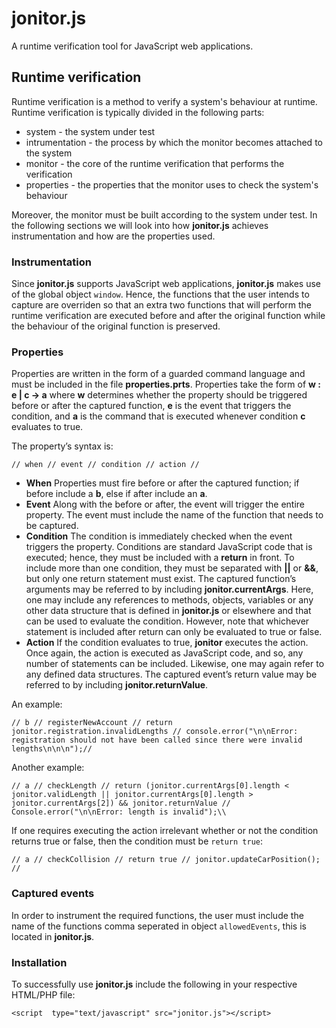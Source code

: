 # jonitor.js
A runtime verification tool for JavaScript web applications.



## Runtime verification

Runtime verification is a method to verify a system's behaviour at runtime. Runtime verification is typically divided in the following parts:

* system - the system under test
* intrumentation - the process by which the monitor becomes attached to the system
* monitor - the core of the runtime verification that performs the verification
* properties - the properties that the monitor uses to check the system's behaviour

Moreover, the monitor must be built according to the system under test. In the following sections we will look into how **jonitor.js** achieves instrumentation and how are the properties used.

### Instrumentation

Since **jonitor.js** supports JavaScript web applications, **jonitor.js** makes use of the global object `window`. Hence, the functions that the user intends to capture are overriden so that an extra two functions that will perform the runtime verification are executed before and after the original function while the behaviour of the original function is preserved.

### Properties

Properties are written in the form of a guarded command language and must be included in the file **properties.prts**. Properties take the form of **w : e | c -> a** where **w** determines whether the property should be triggered before or after the captured function, **e** is the event that triggers the condition, and **a** is the command that is executed whenever condition **c** evaluates to true.

The property’s syntax is:

```
// when // event // condition // action //
```
* **When** Properties must fire before or after the captured function; if before include a **b**, else if after include an **a**.
* **Event**  Along with the before or after, the event will trigger the entire property. The event must include the name of the function that needs to be captured.
* **Condition** The condition is immediately checked when the event triggers the property. Conditions are standard JavaScript code that is executed; hence, they must be included with a **return** in front. To include more than one condition, they must be separated with **||** or **&&**, but only one return statement must exist. The captured function’s arguments may be referred to by including **jonitor.currentArgs**. Here, one may include any references to methods, objects, variables or any other data structure that is defined in **jonitor.js** or elsewhere and that can be used to evaluate the condition. However, note that whichever statement is included after return can only be evaluated to true or false.
* **Action** If the condition evaluates to true, **jonitor** executes the action. Once again, the action is executed as JavaScript code, and so, any number of statements can be included. Likewise, one may again refer to any defined data structures. The captured event’s return value may be referred to by including **jonitor.returnValue**.

An example:
```
// b // registerNewAccount // return jonitor.registration.invalidLengths // console.error("\n\nError: registration should not have been called since there were invalid lengths\n\n\n");//
```
Another example:

```
// a // checkLength // return (jonitor.currentArgs[0].length < jonitor.validLength || jonitor.currentArgs[0].length > jonitor.currentArgs[2]) && jonitor.returnValue // Console.error("\n\nError: length is invalid");\\
```

If one requires executing the action irrelevant whether or not the condition returns true
or false, then the condition must be `return true`:

```
// a // checkCollision // return true // jonitor.updateCarPosition(); //
```

### Captured events

In order to instrument the required functions, the user must include the name of the functions comma seperated in object `allowedEvents`, this is located in **jonitor.js**.

### Installation

To successfully use **jonitor.js** include the following in your respective HTML/PHP file:

```
<script  type="text/javascript" src="jonitor.js"></script>
```
